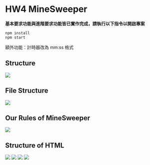 # HW4 MineSweeper
**基本要求功能與進階要求功能皆已實作完成，請執行以下指令以開啟專案**
```
npm install  
npm start
```
額外功能：計時器改為 mm:ss 格式

## Structure
![](https://i.imgur.com/noioyH8.png)

## File Structure
![](https://i.imgur.com/LQWxcXW.png)

## Our Rules of MineSweeper
![](https://i.imgur.com/1Di60VR.png)

## Structure of HTML
![](https://i.imgur.com/18fudrr.png)
![](https://i.imgur.com/nLgxGL2.png)
![](https://i.imgur.com/5TwVv4A.png)
![](https://i.imgur.com/BvhORok.png)
